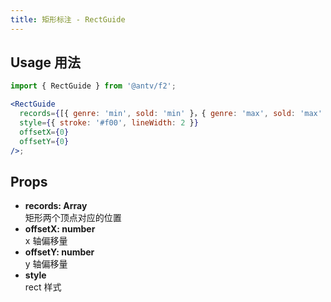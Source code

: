 ```yaml
---
title: 矩形标注 - RectGuide
---
```


## Usage 用法

```jsx
import { RectGuide } from '@antv/f2';

<RectGuide
  records={[{ genre: 'min', sold: 'min' }，{ genre: 'max', sold: 'max' }]}
  style={{ stroke: '#f00', lineWidth: 2 }}
  offsetX={0}
  offsetY={0}
/>;
```

## Props

- **records: Array**  
  矩形两个顶点对应的位置
- **offsetX: number**  
  x 轴偏移量
- **offsetY: number**  
  y 轴偏移量
- **style**  
  rect 样式

